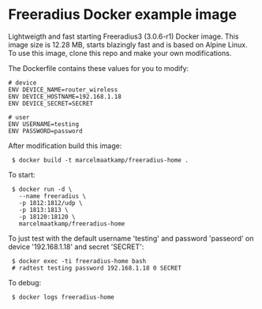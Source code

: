 # Freeradius Docker example image

Lightweigth and fast starting Freeradius3 (3.0.6-r1) Docker image. This image size is 12.28 MB, starts blazingly fast and is based on Alpine Linux.  To use this image, clone this repo and make your own modifications.

The Dockerfile contains these values for you to modify:
```
# device
ENV DEVICE_NAME=router_wireless
ENV DEVICE_HOSTNAME=192.168.1.18
ENV DEVICE_SECRET=SECRET

# user
ENV USERNAME=testing
ENV PASSWORD=password
```

After modification build this image:
```
 $ docker build -t marcelmaatkamp/freeradius-home .
```

To start: 
```
 $ docker run -d \
   --name freeradius \
   -p 1812:1812/udp \
   -p 1813:1813 \
   -p 18120:18120 \
   marcelmaatkamp/freeradius-home
```

To just test with the default username 'testing' and password 'passeord' on device '192.168.1.18' and secret 'SECRET':
```
 $ docker exec -ti freeradius-home bash
 # radtest testing password 192.168.1.18 0 SECRET
```

To debug:
```
 $ docker logs freeradius-home
```
